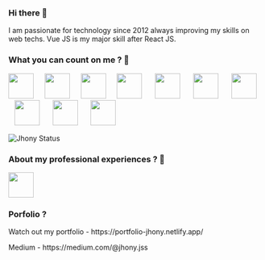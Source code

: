 ### Hi there 👋

I am passionate for technology since 2012 always improving my skills on web techs. Vue JS is my major skill after React JS.


### What you can count on me ? 👋

<img src="https://cdn.worldvectorlogo.com/logos/vue-9.svg" style="padding-right: 10px;" width="50"/>&nbsp;&nbsp; 
<img src="https://cdn.worldvectorlogo.com/logos/react-2.svg" style="padding-right: 10px;" width="50"/>&nbsp;&nbsp; 
<img src="https://cdn.worldvectorlogo.com/logos/typescript.svg" style="padding-right: 10px;" width="50"/>&nbsp;&nbsp; 
<img src="https://cdn.worldvectorlogo.com/logos/php-1.svg" style="padding-right: 10px;" width="50"/> &nbsp;&nbsp;
<img src="https://cdn.worldvectorlogo.com/logos/logo-javascript.svg" style="padding-right: 10px;" width="50"/> &nbsp;&nbsp;
<img src="https://cdn.worldvectorlogo.com/logos/aws-2.svg" style="padding-right: 10px;" width="50"/> &nbsp;&nbsp;
<img src="https://cdn.worldvectorlogo.com/logos/google-cloud-1.svg" style="padding-right: 10px;" width="50"/> &nbsp;&nbsp;
<img src="https://cdn.worldvectorlogo.com/logos/nodejs-1.svg" style="padding-right: 10px;" width="50"/> &nbsp;&nbsp;
<img src="https://cdn.worldvectorlogo.com/logos/flutter-logo.svg" style="padding-right: 10px;" width="50"/> &nbsp;&nbsp;
<img src="https://cdn.worldvectorlogo.com/logos/mysql-6.svg" style="padding-right: 10px;" width="50"/> &nbsp;&nbsp;

![Jhony Status](https://github-readme-stats.vercel.app/api?username=jhonyjss&show_icons=true)

### About my professional experiences ? 👋

[<img src="https://cdn.worldvectorlogo.com/logos/linkedin-icon-2.svg" width="50" />](https://www.linkedin.com/in/jhony-souza-7986b843/)


### Porfolio ?
<p>Watch out my portfolio - https://portfolio-jhony.netlify.app/</p>
<p>Medium - https://medium.com/@jhony.jss</p>
